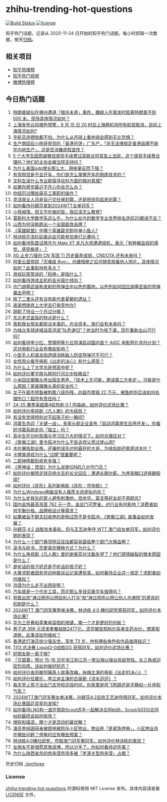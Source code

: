 # zhihu-trending-hot-questions

[![Build Status](https://github.com/justjavac/zhihu-trending-hot-questions/workflows/ci/badge.svg?branch=master)](https://github.com/justjavac/zhihu-trending-hot-questions/actions)
[![license](https://img.shields.io/github/license/justjavac/zhihu-trending-hot-questions)](https://github.com/justjavac/zhihu-trending-hot-questions/blob/master/LICENSE)

知乎热门话题，记录从 2020-11-24
日开始的知乎热门话题。每小时抓取一次数据，按天[归档](./archives)。

## 相关项目

- [知乎热搜榜](https://github.com/justjavac/zhihu-trending-top-search)
- [知乎热门视频](https://github.com/justjavac/zhihu-trending-hot-video)
- [微博热搜榜](https://github.com/justjavac/weibo-trending-hot-search)

## 今日热门话题

<!-- BEGIN -->
<!-- 最后更新时间 Mon Sep 16 2024 16:25:58 GMT+0800 (China Standard Time) -->

1. [特朗普疑似在佛州遭遇「暗杀未遂」事件，嫌疑人在案发时距离特朗普不到 500 米，现场具体情况如何？](https://www.zhihu.com/question/667293263)
1. [上海发布台风橙色预警，9 月 15 日 20 时后上海两机场所有航班取消，目前上海情况如何?](https://www.zhihu.com/question/667246486)
1. [宇航员连牺牲都不怕，为什么从月球上看地球会感到无比恐惧？](https://www.zhihu.com/question/614568529)
1. [生产商回应小杨哥带货的「香港月饼」广东产，「并无法律规定香港品牌不能在内地生产」，这是否涉嫌虚假宣传？](https://www.zhihu.com/question/667297522)
1. [5 个大学生因质疑微信提现手续费过高联合将其告上法庭，这个提现手续费合理吗？他们的主张会被法院支持吗？](https://www.zhihu.com/question/667033409)
1. [为什么美国gdp增长那么大，用电量反而下降？](https://www.zhihu.com/question/648801148)
1. [有驾照但是不会开车，你们是怎么掌握开车的熟练技术的？](https://www.zhihu.com/question/637181148)
1. [文科生读什么专业能探寻社科方面的相对真理?](https://www.zhihu.com/question/667086747)
1. [如果你感觉最近不开心你会怎么办？](https://www.zhihu.com/question/663197388)
1. [你经历过哪些逼员工离职的操作？](https://www.zhihu.com/question/666271015)
1. [灵活就业人员是自己交社保划算，还是把钱存起来划算？](https://www.zhihu.com/question/666787953)
1. [如何看待孙颖莎拿到2024WTT女单冠军？](https://www.zhihu.com/question/667260078)
1. [小孩喊饿，但又不吃做的饭，我应该怎么教育?](https://www.zhihu.com/question/662807669)
1. [莫斯科大学数学系这么牛，为什么如今的数学专业世界排名连前20都进不去？](https://www.zhihu.com/question/347839195)
1. [山西为何没能跑出一个全国面食品牌？](https://www.zhihu.com/question/620721789)
1. [《英雄联盟》中哪个英雄最克制中单小鱼人?](https://www.zhihu.com/question/327281197)
1. [林诗栋在洛杉矶奥运会可能参加单打比赛吗？](https://www.zhihu.com/question/667218432)
1. [如何看待陈震试用华为 Mate XT 非凡大师遭遇锁机，表示「有种被监视的感觉，感受极差」？](https://www.zhihu.com/question/667182599)
1. [XG 止步六强创 CN 军团 TI 历史最差成绩，CNDOTA 还有未来吗？](https://www.zhihu.com/question/667175988)
1. [阿里云盘惊现「灾难级 Bug」，创建相册之后可随意观看他人照片，具体情况如何？此事影响有多大？](https://www.zhihu.com/question/667213540)
1. [游戏玩家常说的「轮椅」是指什么？](https://www.zhihu.com/question/666936226)
1. [如何看待游戏主机的去光驱化倾向？](https://www.zhihu.com/question/667079315)
1. [也门胡塞武装称发射的导弹击中以色列腹地，以色列如何回应胡塞武装的导弹袭击声明？](https://www.zhihu.com/question/667255226)
1. [除了二里头还有没有能代表夏朝的遗址？](https://www.zhihu.com/question/276285061)
1. [弟弟想放弃上大学去打电竞咋办?](https://www.zhihu.com/question/605640444)
1. [辞职了待业一个月过分嘛？](https://www.zhihu.com/question/667047903)
1. [东北老式盒饭的特点是什么？](https://www.zhihu.com/question/666245359)
1. [我和我女朋友都挺没本事的，也没资本，我们会有未来吗？](https://www.zhihu.com/question/665015090)
1. [为啥众多球迷喊话高洪波“队危速归”？他当时为啥下课，现在重新出山可行吗?](https://www.zhihu.com/question/666934386)
1. [如何看待李少红、贾樟柯等九位导演启动国内首个 AIGC 电影短片共创计划？这对电影行业会有哪些影响？](https://www.zhihu.com/question/666686592)
1. [小型无人机装龙伯透镜消耗敌人防空导弹可不可行？](https://www.zhihu.com/question/666761452)
1. [女性观众看完电影《出走的决心》有什么感受？](https://www.zhihu.com/question/667154128)
1. [为什么上了大学总是想高中呢？](https://www.zhihu.com/question/667260496)
1. [如何评价董宇辉与辉同行河北中秋晚会?](https://www.zhihu.com/question/667089150)
1. [小米回应摄像头传出陌生男声，「技术上无可能，邀请第三方鉴定」，可能是什么原因？家装摄像头真的安全吗？](https://www.zhihu.com/question/667211435)
1. [女子在超市捞鱼被刺致八级伤残，向超市索赔 22 万元，被鱼刺伤后该如何处理伤口？超市有责任吗？](https://www.zhihu.com/question/667078593)
1. [24-25 赛季英超第4轮热刺 0:1 阿森纳，如何评价这场比赛？](https://www.zhihu.com/question/667259983)
1. [如何评价电视剧《凡人歌》的大结局？](https://www.zhihu.com/question/667076393)
1. [有没有觉得特别对不起孩子的一瞬间?](https://www.zhihu.com/question/642153860)
1. [鸿蒙生态迎「关键一战」，多家头部企业宣布「启动鸿蒙原生应用开发」，你看好鸿蒙系统走向「独立」吗？](https://www.zhihu.com/question/639562245)
1. [高中生在功利氛围与学习压力大的情况下，如何合理应对？](https://www.zhihu.com/question/643323432)
1. [《笑傲江湖》里令狐冲为什么不告诉师父思过崖山洞?](https://www.zhihu.com/question/375591764)
1. [木叶屠佐助全族，还骗他误杀对他最好的大哥，为啥佐助还能原谅木叶？](https://www.zhihu.com/question/667072511)
1. [卡牌类游戏为什么“过牌”很重要呢？](https://www.zhihu.com/question/666964567)
1. [二郎神杨戬到底有多强？](https://www.zhihu.com/question/267110369)
1. [《黑神话：悟空》为什么说是IGN的八分守门员？](https://www.zhihu.com/question/666858703)
1. [如何评价被禁足球员杨文吉的长文回应：遭遇长期欠薪，为养家糊口选择踢假球?](https://www.zhihu.com/question/666981511)
1. [如何评价《异形》系列新电影《异形：夺命舰》？](https://www.zhihu.com/question/664385957)
1. [为什么Windows电脑没有人推荐关闭虚拟内存？](https://www.zhihu.com/question/667143515)
1. [为什么史铁生的家人避免刺激他，但余华、莫言等好友却不用顾忌?](https://www.zhihu.com/question/630482582)
1. [国内金饰最高涨至 762 元一克，金店门可罗雀，对行业有何影响？消费者如何平衡价格、品牌和设计等需求？](https://www.zhihu.com/question/667171363)
1. [如果被岳不群夫妇收养的是杨过而不是令狐冲，《笑傲江湖》故事会如何发展？](https://www.zhihu.com/question/597549390)
1. [孙颖莎 4:2 战胜张本美和，将与王艺迪争夺 WTT 澳门站女单冠军，如何评价她的表现？](https://www.zhihu.com/question/667175859)
1. [为什么一个部门换领导后往往都容易面临整个部门大换血啊？](https://www.zhihu.com/question/666820807)
1. [读书与听书，您更喜欢哪种方式？为什么？](https://www.zhihu.com/question/667088330)
1. [为什么电视剧《凡人歌》里的谢美蓝对沈磊失望了？他们感情破裂的根本原因是什么？](https://www.zhihu.com/question/666793885)
1. [是听话的孩子好还是不听话的孩子好？](https://www.zhihu.com/question/667049479)
1. [大量求职者因有劳动仲裁诉讼记录遭拒录，如何看待企业这一规定？求职者如何维权？](https://www.zhihu.com/question/667029889)
1. [泡馍为什么走不出西安啊？](https://www.zhihu.com/question/665667753)
1. [汽车就是一个代步工具，而花那么多钱买豪华车值得吗？](https://www.zhihu.com/question/579804613)
1. [导致出现“淋过雨所以想给别人打伞”和“淋过雨所以想让别人也淋雨”的差异的机制是什么？](https://www.zhihu.com/question/629406525)
1. [2024WTT 澳门冠军赛男单决赛，林诗栋 4:0 横扫邱党荣获冠军，如何评价本场比赛?](https://www.zhihu.com/question/667258290)
1. [华为三折叠和苹果电容相机按键，哪一个才是更好的创新？](https://www.zhihu.com/question/666840531)
1. [男子选 398 元烫发套餐结账2477元，烫完被告知标价系单支药水价，商家拒退款，此事该如何维权？](https://www.zhihu.com/question/666940556)
1. [香港武打演员徐少强去世，享年 73 岁，他有哪些角色和作品值得铭记？](https://www.zhihu.com/question/667241814)
1. [TI13 总决赛 Liquid3-0战胜GG 获得冠军，如何评价这场比赛？](https://www.zhihu.com/question/667265894)
1. [好朋友能一辈子嘛?](https://www.zhihu.com/question/667063685)
1. [「贝碧嘉」预计 15-16 日在浙江到江苏一带沿海以强台风级登陆，长三角或迎猛烈风雨，该如何做好防范？](https://www.zhihu.com/question/667163072)
1. [如何评价由苏敏阿姨真人故事改编，咏梅主演的电影《出走的决心》？](https://www.zhihu.com/question/666490722)
1. [如何评价任嘉伦、李兰迪主演的古装剧《流水迢迢》？](https://www.zhihu.com/question/667161235)
1. [每天早上孩子没出门去学校这段时间，你家里是鸡飞狗跳还是平静如一片祥和气氛？](https://www.zhihu.com/question/666820198)
1. [2024WTT澳门冠军赛女单决赛，孙颖莎4:2击败王艺迪夺得冠军，如何评价本场比赛国乒双星的发挥?](https://www.zhihu.com/question/667185569)
1. [如何看待LNG称一直在帮助Scout选手一起解决合同纠纷，Scout与EDG合同纠纷最终会如何收场？](https://www.zhihu.com/question/667017281)
1. [增程和插混，哪个才是混动的最优解？](https://www.zhihu.com/question/655861209)
1. [演员李纯因母亲被困电梯怒斥小区物业，物业称「是紧急停电」，小区物业存在哪些问题？停电时应有哪些预案？](https://www.zhihu.com/question/667142691)
1. [林诗栋4:0横扫邱党，夺取澳门冠军赛冠军，如何评价林诗栋的表现？](https://www.zhihu.com/question/667259881)
1. [女朋友不是很愿意我读博，所以分手了，你如何看待这件事？](https://www.zhihu.com/question/667040540)
1. [为什么陕西省外的肉夹馍市场多被「老潼关型肉夹馍」占据？](https://www.zhihu.com/question/657011697)

<!-- END -->

历史归档 [./archives](./archives)

### License

[zhihu-trending-hot-questions](https://github.com/justjavac/zhihu-trending-hot-questions)
的源码使用 MIT License 发布。具体内容请查看 [LICENSE](./LICENSE) 文件。
